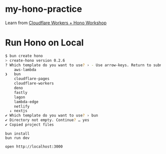 # my-hono-practice

Learn from [Cloudflare Workers + Hono Workshop](https://workshops.yusuke.run/2023-09-24)

# Run Hono on Local

```bash
$ bun create hono
> create-hono version 0.2.6
? Which template do you want to use? › - Use arrow-keys. Return to submit.
    aws-lambda
❯   bun
    cloudflare-pages
    cloudflare-workers
    deno
    fastly
    lagon
    lambda-edge
    netlify
  ↓ nextjs
✔ Which template do you want to use? › bun
✔ Directory not empty. Continue? … yes
✔ Copied project files
```

```
bun install
bun run dev
```

```
open http://localhost:3000
```
